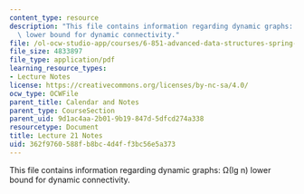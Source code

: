 ```yaml
---
content_type: resource
description: "This file contains information regarding dynamic graphs: \u03A9(lg n)\
  \ lower bound for dynamic connectivity."
file: /ol-ocw-studio-app/courses/6-851-advanced-data-structures-spring-2012/362f9760588fb8bc4d4ff3bc56e5a373_MIT6_851S12_Lec21.pdf
file_size: 4833897
file_type: application/pdf
learning_resource_types:
- Lecture Notes
license: https://creativecommons.org/licenses/by-nc-sa/4.0/
ocw_type: OCWFile
parent_title: Calendar and Notes
parent_type: CourseSection
parent_uid: 9d1ac4aa-2b01-9b19-847d-5dfcd274a338
resourcetype: Document
title: Lecture 21 Notes
uid: 362f9760-588f-b8bc-4d4f-f3bc56e5a373
---
```

This file contains information regarding dynamic graphs: Ω(lg n) lower bound for dynamic connectivity.